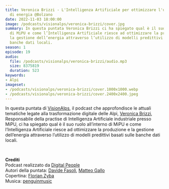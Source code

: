 ```yaml
---
title: Veronica Brizzi - L'Intelligenza Artificiale per ottimizzare l'uso e la produzione
  di energia @Bolzano
date: 2022-11-03 18:00:00
image: /podcasts/visionalps/veronica-brizzi/cover.jpg
summary: In questa puntata Veronica Brizzi ci ha spiegato qual è il suo ruolo all’interno
  di MiPU e come l’Intelligenza Artificiale riesce ad ottimizzare la produzione e
  la gestione dell’energia attraverso l’utilizzo di modelli predittivi basati sulle
  banche dati locali.
season: 1
episode: 19
audio:
  file: /podcasts/visionalps/veronica-brizzi/audio.mp3
  size: 8375819
  duration: 523
keywords:
- Alpi
imageset:
- /podcasts/visionalps/veronica-brizzi/cover.1000x1000.webp
- /podcasts/visionalps/veronica-brizzi/cover.2400x2400.jpeg
---
```


In questa puntata di [VisionAlps](https://www.visionalps.com/), il podcast che approfondisce le attuali tematiche legate alla trasformazione digitale delle Alpi, [Veronica Brizzi](https://www.linkedin.com/in/veronicabrizzi/), Responsabile della practise di Intelligenza Artificiale industriale presso MiPU, ci ha spiegato qual è il suo ruolo all’interno di MiPU e come l’Intelligenza Artificiale riesce ad ottimizzare la produzione e la gestione dell’energia attraverso l’utilizzo di modelli predittivi basati sulle banche dati locali.

<br>

**Crediti**<br>
Podcast realizzato da [Digital People](https://w3id.org/digitalpeople)<br>
Autori della puntata: [Davide Fasoli](https://www.linkedin.com/in/davide-fasoli-2b3246179/), [Matteo Gallo](https://www.linkedin.com/in/matteo-gallo-4a5ab31a8/)<br>
Copertina: [Florian Zyba](https://www.linkedin.com/in/florian-zyba/)<br>
Musica: [penguinmusic](https://pixabay.com/users/penguinmusic-24940186/)